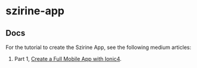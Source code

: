 # szirine-app

## Docs

For the tutorial to create the Szirine App, see the following medium articles:
1. Part 1, [Create a Full Mobile App with Ionic4](https://medium.com/nycdev/create-a-full-mobile-app-with-ionic4-2849df0d47c3).